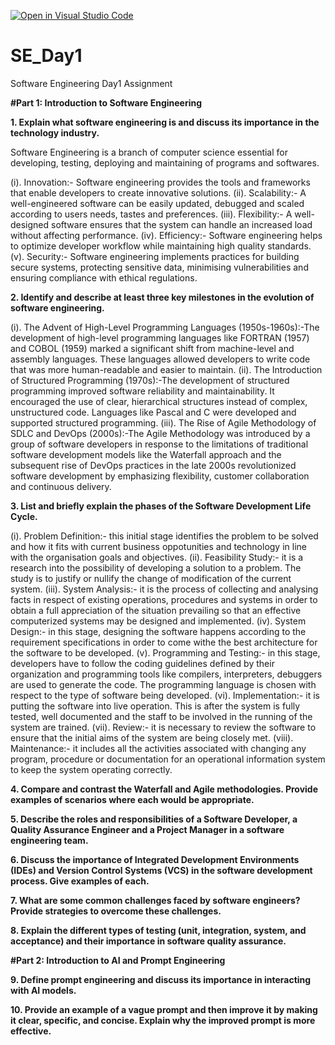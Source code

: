 [![Open in Visual Studio Code](https://classroom.github.com/assets/open-in-vscode-2e0aaae1b6195c2367325f4f02e2d04e9abb55f0b24a779b69b11b9e10269abc.svg)](https://classroom.github.com/online_ide?assignment_repo_id=18475526&assignment_repo_type=AssignmentRepo)
# SE_Day1
Software Engineering Day1 Assignment

**#Part 1: Introduction to Software Engineering**

**1. Explain what software engineering is and discuss its importance in the technology industry.**

Software Engineering is a branch of computer science essential for developing, testing, deploying and maintaining of programs and softwares.

(i). Innovation:- Software engineering provides the tools and frameworks that enable developers to create innovative solutions.
(ii). Scalability:- A well-engineered software can be easily updated, debugged and scaled according to users needs, tastes and preferences.
(iii). Flexibility:- A well-designed software ensures that the system can handle an increased load without affecting performance.
(iv). Efficiency:- Software engineering helps to optimize developer workflow while maintaining high quality standards.
(v). Security:- Software engineering implements practices for building secure systems, protecting sensitive data, minimising vulnerabilities and ensuring compliance with ethical regulations.

**2. Identify and describe at least three key milestones in the evolution of software engineering.**

(i). The Advent of High-Level Programming Languages (1950s-1960s):-The development of high-level programming languages like FORTRAN (1957) and COBOL (1959) marked a significant shift from machine-level and assembly languages. These languages allowed developers to write code that was more human-readable and easier to maintain.
(ii). The Introduction of Structured Programming (1970s):-The development of structured programming improved software reliability and maintainability. It encouraged the use of clear, hierarchical structures instead of complex, unstructured code. Languages like Pascal and C were developed and supported structured programming.
(iii). The Rise of Agile Methodology of SDLC and DevOps (2000s):-The Agile Methodology was introduced by a group of software developers in response to the limitations of traditional software development models like the Waterfall approach and the subsequent rise of DevOps practices in the late 2000s revolutionized software development by emphasizing flexibility, customer collaboration and continuous delivery.

**3. List and briefly explain the phases of the Software Development Life Cycle.**

(i). Problem Definition:- this initial stage identifies the problem to be solved and how it fits with current business oppotunities and technology in line with the organisation goals and objectives.
(ii). Feasibility Study:- it is a research into the possibility of developing a solution to a problem. The study is to justify or nullify the change of modification of the current system.
(iii). System Analysis:- it is the process of collecting and analysing facts in respect of existing operations, procedures and systems in order to obtain a full appreciation of the situation prevailing so that an effective computerized systems may be designed and implemented.
(iv). System Design:- in this stage, designing the software happens according to the requirement specifications in order to come withe the best architecture for the software to be developed.
(v). Programming and Testing:- in this stage, developers have to follow the coding guidelines defined by their organization and programming tools like compilers, interpreters, debuggers are used to generate the code. The programming language is chosen with respect to the type of software being developed.
(vi). Implementation:- it is putting the software into live operation. This is after the system is fully tested, well documented and the staff to be involved in the running of the system are trained.
(vii). Review:- it is necessary to review the software to ensure that the initial aims of the system are being closely met.
(viii). Maintenance:- it includes all the activities associated with changing any program, procedure or documentation for an operational information system to keep the system operating correctly.

**4. Compare and contrast the Waterfall and Agile methodologies. Provide examples of scenarios where each would be appropriate.**



**5. Describe the roles and responsibilities of a Software Developer, a Quality Assurance Engineer and a Project Manager in a software engineering team.**



**6. Discuss the importance of Integrated Development Environments (IDEs) and Version Control Systems (VCS) in the software development process. Give examples of each.**



**7. What are some common challenges faced by software engineers? Provide strategies to overcome these challenges.**



**8. Explain the different types of testing (unit, integration, system, and acceptance) and their importance in software quality assurance.**



**#Part 2: Introduction to AI and Prompt Engineering**


**9. Define prompt engineering and discuss its importance in interacting with AI models.**



**10. Provide an example of a vague prompt and then improve it by making it clear, specific, and concise. Explain why the improved prompt is more effective.**


